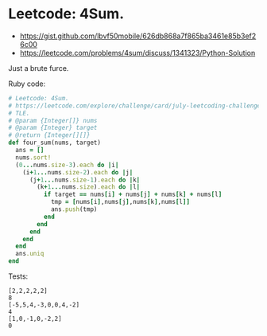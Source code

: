 # Leetcode: 4Sum.

- https://gist.github.com/lbvf50mobile/626db868a7f865ba3461e85b3ef26c00
- https://leetcode.com/problems/4sum/discuss/1341323/Python-Solution
 
Just a brute furce.


Ruby code:
```Ruby
# Leetcode: 4Sum.
# https://leetcode.com/explore/challenge/card/july-leetcoding-challenge-2021/610/week-3-july-15th-july-21st/3816/
# TLE.
# @param {Integer[]} nums
# @param {Integer} target
# @return {Integer[][]}
def four_sum(nums, target)
  ans = []
  nums.sort!
  (0...nums.size-3).each do |i|
    (i+1...nums.size-2).each do |j|
      (j+1...nums.size-1).each do |k|
        (k+1...nums.size).each do |l|
          if target == nums[i] + nums[j] + nums[k] + nums[l]
            tmp = [nums[i],nums[j],nums[k],nums[l]]
            ans.push(tmp)
          end
        end
      end
    end
  end
  ans.uniq
end
```

Tests:
```
[2,2,2,2,2]
8
[-5,5,4,-3,0,0,4,-2]
4
[1,0,-1,0,-2,2]
0
```
